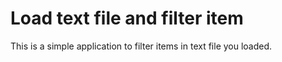 # Load text file and filter item

This is a simple application to filter items in text file you loaded.